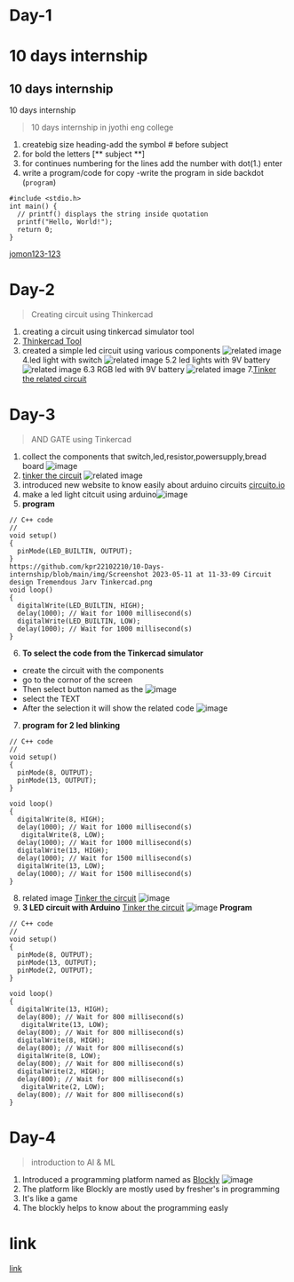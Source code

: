 # Day-1
# 10 days internship
## 10 days internship
10 days internship
> 10 days internship in jyothi eng college


1. createbig size heading-add the symbol # before subject
2. for bold the letters [** subject **]
3. for continues numbering for the lines add the number with dot(1.) enter
4. write a program/code for copy -write the program in side backdot (```program```)
 
  
 ```
 #include <stdio.h>
int main() {
   // printf() displays the string inside quotation
   printf("Hello, World!");
   return 0;
}
```
[jomon123-123](https://www.github.com/jomon123-123) 
# Day-2
>Creating circuit using Thinkercad
1. creating a circuit using tinkercad simulator tool
2. [Thinkercad Tool](https://www.tinkercad.com/)
3. created a simple led circuit using various components
![related image ](https://github.com/kpr22102210/10-Days-internship/blob/main/img/exp%201.png)
4.led light with switch
![related image ](https://github.com/kpr22102210/10-Days-internship/blob/main/img/exp%202.png)
5.2 led lights with 9V battery
![related image ](https://github.com/kpr22102210/10-Days-internship/blob/main/img/exp%203.png)
6.3 RGB led with 9V battery
![related image ](https://github.com/kpr22102210/10-Days-internship/blob/main/img/exp%204.png)
7.[Tinker the related circuit](https://www.tinkercad.com/things/edchxo6NsyT-led-/editel)

# Day-3
> AND GATE using Tinkercad
1. collect the components that switch,led,resistor,powersupply,bread board ![image](https://github.com/kpr22102210/10-Days-internship/blob/main/img/Screenshot%20from%202023-05-11%2010-48-43.png)
2. [tinker the circuit](https://www.tinkercad.com/things/fWawTZhFk7m-and-gate/editel)
![related image](https://github.com/kpr22102210/10-Days-internship/blob/main/img/Screenshot%20from%202023-05-11%2010-33-40.png)
3. introduced new website to know easily about arduino circuits [circuito.io](https://www.circuito.io/)
4. make a led light citcuit using arduino![image](https://github.com/kpr22102210/10-Days-internship/blob/main/img/Screenshot%20from%202023-05-11%2011-00-57.png)
5. **program**
```
// C++ code
//
void setup()
{
  pinMode(LED_BUILTIN, OUTPUT);
}
https://github.com/kpr22102210/10-Days-internship/blob/main/img/Screenshot 2023-05-11 at 11-33-09 Circuit design Tremendous Jarv Tinkercad.png
void loop()
{
  digitalWrite(LED_BUILTIN, HIGH);
  delay(1000); // Wait for 1000 millisecond(s)
  digitalWrite(LED_BUILTIN, LOW);
  delay(1000); // Wait for 1000 millisecond(s)
}
```
6. **To select the code from the Tinkercad simulator**
- create the circuit with the components
- go to the cornor of the screen
- Then select button named as the ![image](https://github.com/kpr22102210/10-Days-internship/blob/main/img/Screenshot%202023-05-11%20at%2013-39-33%20Circuit%20design%20Tremendous%20Jarv%20Tinkercad.png) 
- select the TEXT 
- After the selection it will show the related code ![image](https://github.com/kpr22102210/10-Days-internship/blob/main/img/Screenshot%202023-05-11%20at%2011-33-09%20Circuit%20design%20Tremendous%20Jarv%20Tinkercad.png)
7. **program for 2 led blinking**
```
// C++ code
//
void setup()
{
  pinMode(8, OUTPUT);
  pinMode(13, OUTPUT);
}

void loop()
{
  digitalWrite(8, HIGH);
  delay(1000); // Wait for 1000 millisecond(s)
   digitalWrite(8, LOW);
  delay(1000); // Wait for 1000 millisecond(s)
  digitalWrite(13, HIGH);
  delay(1000); // Wait for 1500 millisecond(s)
  digitalWrite(13, LOW);
  delay(1000); // Wait for 1500 millisecond(s)
}
```
8. related image [Tinker the circuit](https://www.tinkercad.com/things/bFUZMSDS44M-arduino-led-blinking/editel)  ![image](https://github.com/kpr22102210/10-Days-internship/blob/main/img/Screenshot%20from%202023-05-11%2012-46-39.png) 
9. **3 LED circuit with Arduino**  [Tinker the circuit](https://www.tinkercad.com/things/bbfA9LHBrRQ-copy-of-arduino-led-blinking/editel)  ![image](https://github.com/kpr22102210/10-Days-internship/blob/main/img/Screenshot%20from%202023-05-11%2014-22-24.png)
**Program**
```
// C++ code
//
void setup()
{
  pinMode(8, OUTPUT);
  pinMode(13, OUTPUT);
  pinMode(2, OUTPUT);
}

void loop()
{
  digitalWrite(13, HIGH);
  delay(800); // Wait for 800 millisecond(s)
   digitalWrite(13, LOW);
  delay(800); // Wait for 800 millisecond(s)
  digitalWrite(8, HIGH);
  delay(800); // Wait for 800 millisecond(s)
  digitalWrite(8, LOW);
  delay(800); // Wait for 800 millisecond(s)
  digitalWrite(2, HIGH);
  delay(800); // Wait for 800 millisecond(s)
   digitalWrite(2, LOW);
  delay(800); // Wait for 800 millisecond(s)
}
```
# Day-4
> introduction to AI & ML
1. Introduced a programming platform named as [Blockly](https://developers.google.com/blockly) ![image](https://github.com/kpr22102210/10-Days-internship/blob/main/img/Screenshot%20from%202023-05-12%2010-34-11.png)
2. The platform like Blockly are mostly used by  fresher's in programming
3. It's like a game 
4. The blockly helps to know about the programming easly

# link
[link](https://drive.google.com/drive/folders/1ud5R8M1ohda8Vx1yxKG-m5SrcIOWtJeK?usp=share_link)

